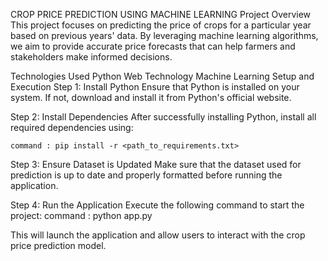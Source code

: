 CROP PRICE PREDICTION USING MACHINE LEARNING
  Project Overview
  This project focuses on predicting the price of crops for a particular year based on previous years' data. By leveraging machine learning algorithms, we aim to provide accurate price forecasts that can help farmers and stakeholders make informed decisions.

Technologies Used
  Python
  Web Technology
  Machine Learning
Setup and Execution
  Step 1: 
    Install Python
    Ensure that Python is installed on your system. If not, download and install it from Python's official website.

  Step 2: 
    Install Dependencies
    After successfully installing Python, install all required dependencies using:
    
    command : pip install -r <path_to_requirements.txt>

  Step 3: 
    Ensure Dataset is Updated
    Make sure that the dataset used for prediction is up to date and properly formatted before running the application.

  Step 4: Run the Application
    Execute the following command to start the project:
    command : python app.py
    
  
This will launch the application and allow users to interact with the crop price prediction model.

